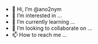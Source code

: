 - 👋 Hi, I’m @ano2nym
- 👀 I’m interested in ...
- 🌱 I’m currently learning ...
- 💞️ I’m looking to collaborate on ...
- 📫 How to reach me ...

<!---
ano2nym/ano2nym is a ✨ special ✨ repository because its `README.md` (this file) appears on your GitHub profile.
You can click the Preview link to take a look at your changes.
--->
